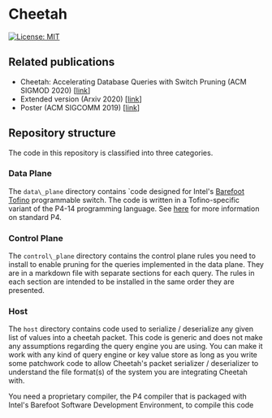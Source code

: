 # Cheetah

[![License: MIT](https://img.shields.io/badge/License-MIT-yellow.svg)](https://opensource.org/licenses/MIT)


## Related publications 
* Cheetah: Accelerating Database Queries with Switch Pruning (ACM SIGMOD 2020) \[[link](https://dl.acm.org/doi/10.1145/3318464.3389698)\]
* Extended version (Arxiv 2020) \[[link](https://arxiv.org/abs/2004.05076)\]
* Poster (ACM SIGCOMM 2019) \[[link](https://dl.acm.org/doi/10.1145/3342280.3342311)\]

## Repository structure
The code in this repository is classified into three categories.

### Data Plane
The `data\_plane` directory contains `code designed for Intel's [Barefoot Tofino](https://barefootnetworks.com/products/brief-tofino/) programmable switch. The code is written in a Tofino-specific variant of the P4-14 programming language. See [here](https://p4.org/) for more information on standard P4. 

### Control Plane
The `control\_plane` directory contains the control plane rules you need to install to enable pruning for the queries implemented in the data plane. They are in a markdown file with separate sections for each query. The rules in each section are intended to be installed in the same order they are presented.

### Host
The `host` directory contains code used to serialize / deserialize any given list of values into a cheetah packet. This code is generic and does not make any assumptions regarding the query engine you are using. You can make it work with any kind of query engine or key value store as long as you write some patchwork code to allow Cheetah's packet serializer / deserializer to understand the file format(s) of the system you are integrating Cheetah with.

You need a proprietary compiler, the P4 compiler that is packaged with Intel's Barefoot Software Development Environment, to compile this code 
